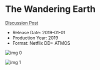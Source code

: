 # The Wandering Earth

[Discussion Post](https://www.avsforum.com/threads/bass-eq-for-filtered-movies.2995212/post-57979344)

* Release Date: 2019-01-01
* Production Year: 2019
* Format: Netflix DD+ ATMOS

![img 0](https://i.imgur.com/5NYMctK.jpg)

![img 1](https://i.imgur.com/DZpErHM.png)

